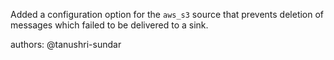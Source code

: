 Added a configuration option for the `aws_s3` source that prevents deletion of messages which failed to be delivered to a sink.

authors: @tanushri-sundar